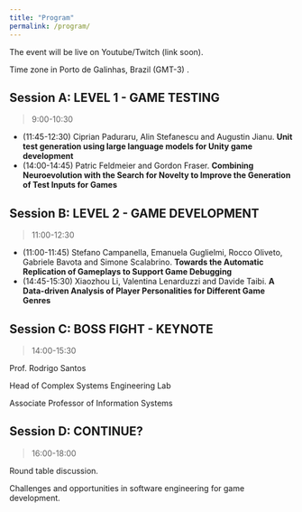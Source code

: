 ```yaml
---
title: "Program"
permalink: /program/
---
```


The event will be live on Youtube/Twitch (link soon).

Time zone in Porto de Galinhas, Brazil (GMT-3) .

## Session A: LEVEL 1 - GAME TESTING
> 9:00-10:30

* (11:45-12:30) Ciprian Paduraru, Alin Stefanescu and Augustin Jianu. **Unit test generation using large language models for Unity game development**
* (14:00-14:45) Patric Feldmeier and Gordon Fraser. **Combining Neuroevolution with the Search for Novelty to Improve the Generation of Test Inputs for Games**

## Session B: LEVEL 2 - GAME DEVELOPMENT
> 11:00-12:30

* (11:00-11:45) Stefano Campanella, Emanuela Guglielmi, Rocco Oliveto, Gabriele Bavota and Simone Scalabrino. **Towards the Automatic Replication of Gameplays to Support Game Debugging**
* (14:45-15:30) Xiaozhou Li, Valentina Lenarduzzi and Davide Taibi. **A Data-driven Analysis of Player Personalities for Different Game Genres**

## Session C: BOSS FIGHT - KEYNOTE
> 14:00-15:30 

Prof. Rodrigo Santos

Head of Complex Systems Engineering Lab

Associate Professor of Information Systems

## Session D: CONTINUE?
> 16:00-18:00

Round table discussion.

Challenges and opportunities in software engineering for game development.

<!-- Start	End	Event
9:00	10:30	Keynote Rodrigo
10:30	10:30	Break
11:00	11:45	Stefano Campanella, Emanuela Guglielmi, Rocco Oliveto, Gabriele Bavota and Simone Scalabrino. Towards the Automatic Replication of Gameplays to Support Game Debugging
11:45	12:30	Ciprian Paduraru, Alin Stefanescu and Augustin Jianu. Unit test generation using large language models for Unity game development
12:30	14:00	Break
14:00	14:45	Patric Feldmeier and Gordon Fraser. Combining Neuroevolution with the Search for Novelty to Improve the Generation of Test Inputs for Games
14:45	15:30	Xiaozhou Li, Valentina Lenarduzzi and Davide Taibi. A Data-driven Analysis of Player Personalities for Different Game Genres
15:30	16:00	Break
16:00	18:00	Round table discussion + Wrap up -->

<!-- ## Morning Sessions

* Welcome and Introductions
* Keynote Speaker (Academia)
* Session 1: Presentations and Discussions 
* Break
* Session 2: Presentations and Discussions

## Afternoon Sessions

* Keynote Speaker (Industry)
* Session 3: Presentations and Discussions
* Break
* Session 4: Presentations and Discussions
* Roundtable
* Call to Action and Wrap-up -->

